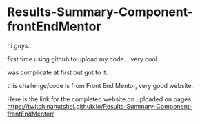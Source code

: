 # Results-Summary-Component-frontEndMentor

hi guys...

first time using github to upload my code... very cool. 

was complicate at first but got to it.

this challenge/code is from Front End Mentor, very good website.


Here is the link for the completed website on uploaded on pages: 
https://twitchinanutshel.github.io/Results-Summary-Component-frontEndMentor/


